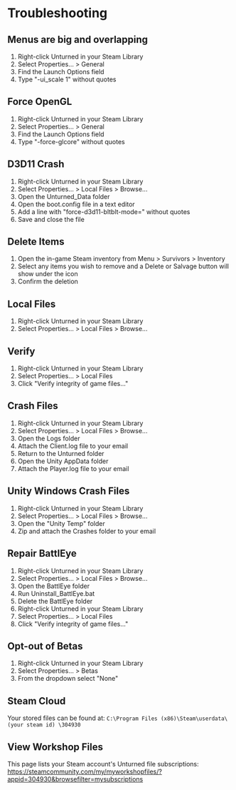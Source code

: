 # Troubleshooting

## Menus are big and overlapping

1. Right-click Unturned in your Steam Library
2. Select Properties... > General
3. Find the Launch Options field
3. Type "-ui_scale 1" without quotes

## Force OpenGL

1. Right-click Unturned in your Steam Library
2. Select Properties... > General
3. Find the Launch Options field
4. Type "-force-glcore" without quotes

## D3D11 Crash

1. Right-click Unturned in your Steam Library
2. Select Properties... > Local Files > Browse...
3. Open the Unturned_Data folder
4. Open the boot.config file in a text editor
5. Add a line with "force-d3d11-bltblt-mode=" without quotes
6. Save and close the file

## Delete Items

1. Open the in-game Steam inventory from Menu > Survivors > Inventory
2. Select any items you wish to remove and a Delete or Salvage button will show under the icon
3. Confirm the deletion

## Local Files

1. Right-click Unturned in your Steam Library
2. Select Properties... > Local Files > Browse...

## Verify

1. Right-click Unturned in your Steam Library
2. Select Properties... > Local Files
3. Click "Verify integrity of game files..."

## Crash Files

1. Right-click Unturned in your Steam Library
2. Select Properties... > Local Files > Browse...
3. Open the Logs folder
4. Attach the Client.log file to your email
5. Return to the Unturned folder
6. Open the Unity AppData folder
7. Attach the Player.log file to your email

## Unity Windows Crash Files

1. Right-click Unturned in your Steam Library
2. Select Properties... > Local Files > Browse...
3. Open the "Unity Temp" folder
4. Zip and attach the Crashes folder to your email

## Repair BattlEye

1. Right-click Unturned in your Steam Library
2. Select Properties... > Local Files > Browse...
3. Open the BattlEye folder
4. Run Uninstall_BattlEye.bat
5. Delete the BattlEye folder
6. Right-click Unturned in your Steam Library
7. Select Properties... > Local Files
8. Click "Verify integrity of game files..."

## Opt-out of Betas

1. Right-click Unturned in your Steam Library
2. Select Properties... > Betas
3. From the dropdown select "None"

## Steam Cloud

Your stored files can be found at:
`C:\Program Files (x86)\Steam\userdata\ (your steam id) \304930`

## View Workshop Files

This page lists your Steam account's Unturned file subscriptions:
https://steamcommunity.com/my/myworkshopfiles/?appid=304930&browsefilter=mysubscriptions
